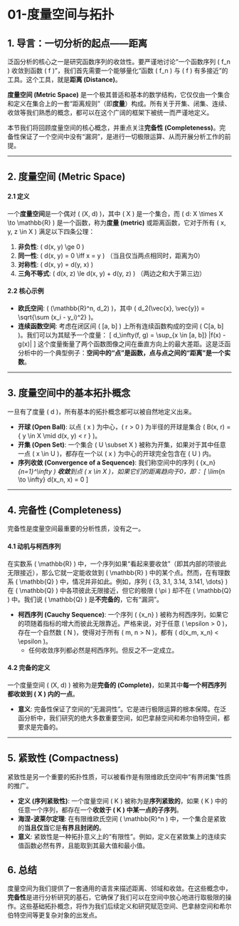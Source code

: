 # 01-度量空间与拓扑

## 1. 导言：一切分析的起点——距离

泛函分析的核心之一是研究函数序列的收敛性。要严谨地讨论“一个函数序列 \( f_n \) 收敛到函数 \( f \)”，我们首先需要一个能够量化“函数 \( f_n \) 与 \( f \) 有多接近”的工具。这个工具，就是**距离 (Distance)**。

**度量空间 (Metric Space)** 是一个极其普适和基本的数学结构，它仅仅由一个集合和定义在集合上的一套“距离规则”（即**度量**）构成。所有关于开集、闭集、连续、收敛等我们熟悉的概念，都可以在这个广阔的框架下被统一而严谨地定义。

本节我们将回顾度量空间的核心概念，并重点关注**完备性 (Completeness)**。完备性保证了一个空间中没有“漏洞”，是进行一切极限运算、从而开展分析工作的前提。

---

## 2. 度量空间 (Metric Space)

#### 2.1 定义

一个**度量空间**是一个偶对 \( (X, d) \)，其中 \( X \) 是一个集合，而 \( d: X \times X \to \mathbb{R} \) 是一个函数，称为**度量 (metric)** 或距离函数，它对于所有 \( x, y, z \in X \) 满足以下四条公理：

1. **非负性**: \( d(x, y) \ge 0 \)
2. **同一性**: \( d(x, y) = 0 \iff x = y \) （当且仅当两点相同时，距离为0）
3. **对称性**: \( d(x, y) = d(y, x) \)
4. **三角不等式**: \( d(x, z) \le d(x, y) + d(y, z) \) （两边之和大于第三边）

#### 2.2 核心示例

- **欧氏空间**: \( (\mathbb{R}^n, d_2) \)，其中 \( d_2(\vec{x}, \vec{y}) = \sqrt{\sum (x_i - y_i)^2} \)。
- **连续函数空间**: 考虑在闭区间 \( [a, b] \) 上所有连续函数构成的空间 \( C[a, b] \)。我们可以为其赋予一个度量：
    \[ d_\infty(f, g) = \sup_{x \in [a, b]} |f(x) - g(x)| \]
    这个度量衡量了两个函数图像之间在垂直方向上的最大差距。这是泛函分析中的一个典型例子：**空间中的“点”是函数，点与点之间的“距离”是一个实数**。

---

## 3. 度量空间中的基本拓扑概念

一旦有了度量 \( d \)，所有基本的拓扑概念都可以被自然地定义出来。

- **开球 (Open Ball)**: 以点 \( x \) 为中心，\( r > 0 \) 为半径的开球是集合 \( B(x, r) = \{ y \in X \mid d(x, y) < r \} \)。
- **开集 (Open Set)**: 一个集合 \( U \subset X \) 被称为开集，如果对于其中任意一点 \( x \in U \)，都存在一个以 \( x \) 为中心的开球完全包含在 \( U \) 内。
- **序列收敛 (Convergence of a Sequence)**: 我们称空间中的序列 \( \{x_n\}_{n=1}^\infty \) **收敛**到点 \( x \in X \)，如果它们的距离趋向于0，即：
    \[ \lim_{n \to \infty} d(x_n, x) = 0 \]

---

## 4. 完备性 (Completeness)

完备性是度量空间最重要的分析性质，没有之一。

#### 4.1 动机与柯西序列

在实数系 \( \mathbb{R} \) 中，一个序列如果“看起来要收敛”（即其内部的项彼此无限接近），那么它就一定能收敛到 \( \mathbb{R} \) 中的某个点。然而，在有理数系 \( \mathbb{Q} \) 中，情况并非如此。例如，序列 \( \{3, 3.1, 3.14, 3.141, \dots\} \) 在 \( \mathbb{Q} \) 中各项彼此无限接近，但它的极限 \( \pi \) 却不在 \( \mathbb{Q} \) 中。我们说 \( \mathbb{Q} \) 是**不完备的**，它有“漏洞”。

- **柯西序列 (Cauchy Sequence)**: 一个序列 \( \{x_n\} \) 被称为柯西序列，如果它的项随着指标的增大而彼此无限靠近。严格来说，对于任意 \( \epsilon > 0 \)，存在一个自然数 \( N \)，使得对于所有 \( m, n > N \)，都有 \( d(x_m, x_n) < \epsilon \)。
  - 任何收敛序列都必然是柯西序列。但反之不一定成立。

#### 4.2 完备的定义

一个度量空间 \( (X, d) \) 被称为是**完备的 (Complete)**，如果其中**每一个柯西序列都收敛到 \( X \) 内的一点**。

- **意义**: 完备性保证了空间的“无漏洞性”。它是进行极限运算的根本保障。在泛函分析中，我们研究的绝大多数重要空间，如巴拿赫空间和希尔伯特空间，都要求是完备的。

---

## 5. 紧致性 (Compactness)

紧致性是另一个重要的拓扑性质，可以被看作是有限维欧氏空间中“有界闭集”性质的推广。

- **定义 (序列紧致性)**: 一个度量空间 \( K \) 被称为是**序列紧致的**，如果 \( K \) 中的任意一个序列，都存在一个**收敛于 \( K \) 中某一点的子序列**。
- **海涅-波莱尔定理**: 在有限维欧氏空间 \( \mathbb{R}^n \) 中，一个集合是紧致的**当且仅当**它是**有界且封闭的**。
- **意义**: 紧致性是一种拓扑意义上的“有限性”。例如，定义在紧致集上的连续实值函数必然有界，且能取到其最大值和最小值。

## 6. 总结

度量空间为我们提供了一套通用的语言来描述距离、邻域和收敛。在这些概念中，**完备性**是进行分析研究的基石，它确保了我们可以在空间中放心地进行取极限的操作。这些基础拓扑概念，将作为我们后续定义和研究赋范空间、巴拿赫空间和希尔伯特空间等更复杂对象的出发点。
